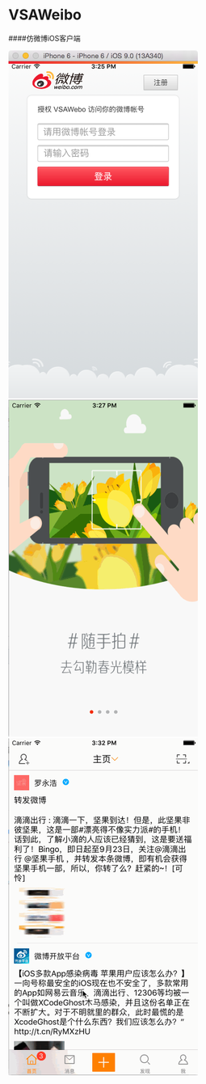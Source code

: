 # VSAWeibo
####仿微博iOS客户端

![image](https://github.com/alvinding/VSAWeibo/raw/master/Demo/授权.tiff)![image](https://github.com/alvinding/VSAWeibo/raw/master/Demo/newFeature.gif)![image](https://github.com/alvinding/VSAWeibo/raw/master/Demo/VSAWeibo.gif)
